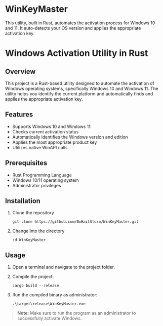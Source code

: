 # WinKeyMaster
This utility, built in Rust, automates the activation process for Windows 10 and 11. It auto-detects your OS version and applies the appropriate activation key.


# Windows Activation Utility in Rust

## Overview

This project is a Rust-based utility designed to automate the activation of Windows operating systems, specifically Windows 10 and Windows 11. The utility helps you identify the current platform and automatically finds and applies the appropriate activation key.

## Features

- Supports Windows 10 and Windows 11
- Checks current activation status
- Automatically identifies the Windows version and edition
- Applies the most appropriate product key
- Utilizes native WinAPI calls

## Prerequisites

- Rust Programming Language
- Windows 10/11 operating system
- Administrator privileges

## Installation

1. Clone the repository
   ```
   git clone https://github.com/0xHailStorm/WinKeyMaster.git
   ```
2. Change into the directory
   ```
   cd WinKeyMaster
   ```

## Usage

1. Open a terminal and navigate to the project folder.

2. Compile the project:
   ```
   cargo build --release
   ```

3. Run the compiled binary as administrator:
   ```
   .\target\release\WinKeyMaster.exe
   ```

> **Note**: Make sure to run the program as an administrator to successfully activate Windows.
